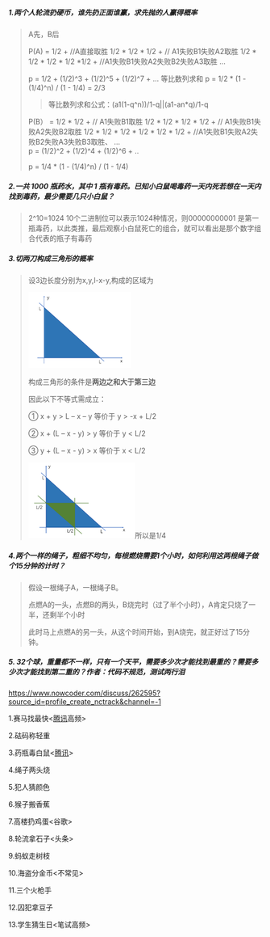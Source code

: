 ##### 1.两个人轮流扔硬币，谁先扔正面谁赢，求先抛的人赢得概率

> A先，B后
>
> P(A) = 1/2 +      //A直接取胜 
> 	   1/2 * 1/2 * 1/2 +      // A1失败B1失败A2取胜
> 	   1/2 * 1/2 * 1/2 * 1/2 *1/2  +    //A1失败B1失败A2失败B2失败A3取胜
> 	   ...
>
> p = 1/2 + (1/2)^3 + (1/2)^5 + (1/2)^7 + ...
> 等比数列求和
> p = 1/2 * (1 - (1/4)^n) / (1 - 1/4) = 2/3
>
> > 等比数列求和公式：(a1(1-q^n))/1-q||(a1-an*q)/1-q
>
> P(B） = 1/2 * 1/2 +     // A1失败B1取胜
>         1/2 * 1/2 * 1/2 * 1/2 +     // A1失败B1失败A2失败B2取胜
>         1/2 * 1/2 * 1/2 * 1/2 * 1/2 * 1/2 +  //A1失败B1失败A2失败B2失败A3失败B3取胜、
>         ...    
> p = (1/2)^2 + (1/2)^4 + (1/2)^6 + ..
>
> p = 1/4 * (1 - (1/4)^n) / (1 - 1/4)
> 		

##### 2.一共 1000 瓶药水，其中 1 瓶有毒药。已知小白鼠喝毒药一天内死若想在一天内找到毒药，最少需要几只小白鼠？

> 2^10=1024  10个二进制位可以表示1024种情况，则00000000001 是第一瓶毒药，以此类推，最后观察小白鼠死亡的组合，就可以看出是那个数字组合代表的瓶子有毒药

##### 3.切两刀构成三角形的概率

> 设3边长度分别为x,y,l-x-y,构成的区域为
>
> <img src="assets/11599_TImCjcgrVZ3ByAvn.png" alt="image" style="zoom:60%;" />
>
> 构成三角形的条件是**两边之和大于第三边**
>
> 因此以下不等式需成立：
>
> ① x + y > L – x – y 等价于 y > -x + L/2
>
> ② x + (L – x - y) > y 等价于 y < L/2
>
> ③ y + (L – x - y) > x 等价于 x < L/2
>
> <img src="assets/11599_iOzot5sJyRa6qW1k.png" alt="image" style="zoom:60%;" />所以是1/4

##### 4.两个一样的绳子，粗细不均匀，每根燃烧需要1个小时，如何利用这两根绳子做个15分钟的计时？

> 假设一根绳子A，一根绳子B。
>
> 点燃A的一头，点燃B的两头，B烧完时（过了半个小时），A肯定只烧了一半，还剩半个小时
>
> 此时马上点燃A的另一头，从这个时间开始，到A烧完，就正好过了15分钟。

##### 5. 32个球，重量都不一样，只有一个天平，需要多少次才能找到最重的？需要多少次才能找到第二重的？作者：代码不规范，测试两行泪

https://www.nowcoder.com/discuss/262595?source_id=profile_create_nctrack&channel=-1

1.赛马找最快<[腾讯]()高频> 

 2.砝码称轻重 

 3.药瓶毒白鼠<[腾讯]()> 

 4.绳子两头烧 

 5.犯人猜颜色 

 6.猴子搬香蕉 

 7.高楼扔鸡蛋<谷歌> 

 8.轮流拿石子<头条> 

  9.蚂蚁走树枝 

 10.海盗分金币<不常见> 

 11.三个火枪手 

   12.囚犯拿豆子  

   13.学生猜生日<笔试高频>
